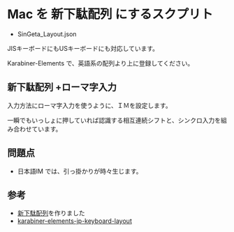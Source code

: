 # Mac を 新下駄配列 にするスクプリト

* SinGeta_Layout.json

JISキーボードにもUSキーボードにも対応しています。

Karabiner-Elements で、英語系の配列より上に登録してください。

## 新下駄配列 +ローマ字入力

入力方法にローマ字入力を使うように、ＩＭを設定します。

一瞬でもいっしょに押していれば認識する相互連続シフトと、シンクロ入力を組み合わせています。

## 問題点

* 日本語IM では、引っ掛かりが時々生じます。

## 参考

* [新下駄配列](https://kouy.exblog.jp/13627994/)を作りました
* [karabiner-elements-jp-keyboard-layout](https://github.com/getto-systems/karabiner-elements-jp-keyboard-layout)
